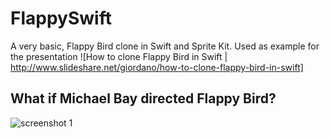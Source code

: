 FlappySwift
===============

A very basic, Flappy Bird clone in Swift and Sprite Kit.
Used as example for the presentation
![How to clone Flappy Bird in Swift | http://www.slideshare.net/giordano/how-to-clone-flappy-bird-in-swift]

## What if Michael Bay directed Flappy Bird?

![screenshot 1](https://github.com/gscalzo/FlappySwift/blob/master/flappybay.gif)
